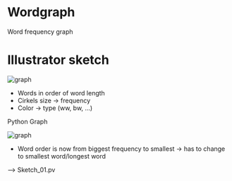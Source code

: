 # Wordgraph
Word frequency graph

# Illustrator sketch

![graph](images/grafiekwaregrootte.png)

- Words in order of word length
- Cirkels size -> frequency
- Color -> type (ww, bw, ...)

Python Graph

![graph](images/Sketch_01.jpg)

- Word order is now from biggest frequency to smallest -> has to change to smallest word/longest word

--> Sketch_01.pv